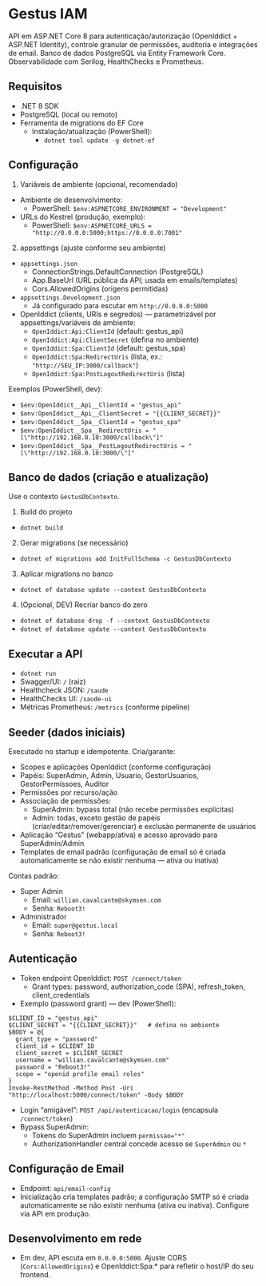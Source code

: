 # Gestus IAM

API em ASP.NET Core 8 para autenticação/autorização (OpenIddict + ASP.NET Identity), controle granular de permissões, auditoria e integrações de email. Banco de dados PostgreSQL via Entity Framework Core. Observabilidade com Serilog, HealthChecks e Prometheus.


## Requisitos

- .NET 8 SDK
- PostgreSQL (local ou remoto)
- Ferramenta de migrations do EF Core
  - Instalação/atualização (PowerShell):
    - `dotnet tool update -g dotnet-ef`


## Configuração

1) Variáveis de ambiente (opcional, recomendado)
- Ambiente de desenvolvimento:
  - PowerShell: `$env:ASPNETCORE_ENVIRONMENT = "Development"`
- URLs do Kestrel (produção, exemplo):
  - PowerShell: `$env:ASPNETCORE_URLS = "http://0.0.0.0:5000;https://0.0.0.0:7001"`

2) appsettings (ajuste conforme seu ambiente)
- `appsettings.json`
  - ConnectionStrings.DefaultConnection (PostgreSQL)
  - App.BaseUrl (URL pública da API; usada em emails/templates)
  - Cors.AllowedOrigins (origens permitidas)
- `appsettings.Development.json`
  - Já configurado para escutar em `http://0.0.0.0:5000`
- OpenIddict (clients, URIs e segredos) — parametrizável por appsettings/variáveis de ambiente:
  - `OpenIddict:Api:ClientId` (default: gestus_api)
  - `OpenIddict:Api:ClientSecret` (defina no ambiente)
  - `OpenIddict:Spa:ClientId` (default: gestus_spa)
  - `OpenIddict:Spa:RedirectUris` (lista, ex.: `"http://SEU_IP:3000/callback"`)
  - `OpenIddict:Spa:PostLogoutRedirectUris` (lista)

Exemplos (PowerShell, dev):
- `$env:OpenIddict__Api__ClientId = "gestus_api"`
- `$env:OpenIddict__Api__ClientSecret = "{{CLIENT_SECRET}}"`
- `$env:OpenIddict__Spa__ClientId = "gestus_spa"`
- `$env:OpenIddict__Spa__RedirectUris = "[\"http://192.168.0.10:3000/callback\"]"`
- `$env:OpenIddict__Spa__PostLogoutRedirectUris = "[\"http://192.168.0.10:3000/\"]"`


## Banco de dados (criação e atualização)

Use o contexto `GestusDbContexto`.

1) Build do projeto
- `dotnet build`

2) Gerar migrations (se necessário)
- `dotnet ef migrations add InitFullSchema -c GestusDbContexto`

3) Aplicar migrations no banco
- `dotnet ef database update --context GestusDbContexto`

4) (Opcional, DEV) Recriar banco do zero
- `dotnet ef database drop -f --context GestusDbContexto`
- `dotnet ef database update --context GestusDbContexto`


## Executar a API

- `dotnet run`
- Swagger/UI: `/` (raiz)
- Healthcheck JSON: `/saude`
- HealthChecks UI: `/saude-ui`
- Métricas Prometheus: `/metrics` (conforme pipeline)


## Seeder (dados iniciais)

Executado no startup e idempotente. Cria/garante:
- Scopes e aplicações OpenIddict (conforme configuração)
- Papéis: SuperAdmin, Admin, Usuario, GestorUsuarios, GestorPermissoes, Auditor
- Permissões por recurso/ação
- Associação de permissões:
  - SuperAdmin: bypass total (não recebe permissões explícitas)
  - Admin: todas, exceto gestão de papéis (criar/editar/remover/gerenciar) e exclusão permanente de usuários
- Aplicação “Gestus” (webapp/ativa) e acesso aprovado para SuperAdmin/Admin
- Templates de email padrão (configuração de email só é criada automaticamente se não existir nenhuma — ativa ou inativa)

Contas padrão:
- Super Admin
  - Email: `willian.cavalcante@skymsen.com`
  - Senha: `Reboot3!`
- Administrador
  - Email: `super@gestus.local`
  - Senha: `Reboot3!`


## Autenticação

- Token endpoint OpenIddict: `POST /connect/token`
  - Grant types: password, authorization_code (SPA), refresh_token, client_credentials
- Exemplo (password grant) — dev (PowerShell):
```
$CLIENT_ID = "gestus_api"
$CLIENT_SECRET = "{{CLIENT_SECRET}}"   # defina no ambiente
$BODY = @{
  grant_type = "password"
  client_id = $CLIENT_ID
  client_secret = $CLIENT_SECRET
  username = "willian.cavalcante@skymsen.com"
  password = "Reboot3!"
  scope = "openid profile email roles"
}
Invoke-RestMethod -Method Post -Uri "http://localhost:5000/connect/token" -Body $BODY
```
- Login “amigável”: `POST /api/autenticacao/login` (encapsula `/connect/token`)
- Bypass SuperAdmin:
  - Tokens do SuperAdmin incluem `permissao="*"`
  - AuthorizationHandler central concede acesso se `SuperAdmin` ou `*`


## Configuração de Email

- Endpoint: `api/email-config`
- Inicialização cria templates padrão; a configuração SMTP só é criada automaticamente se não existir nenhuma (ativa ou inativa). Configure via API em produção.


## Desenvolvimento em rede

- Em dev, API escuta em `0.0.0.0:5000`. Ajuste CORS (`Cors:AllowedOrigins`) e OpenIddict:Spa:* para refletir o host/IP do seu frontend.